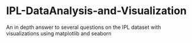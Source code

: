 # IPL-DataAnalysis-and-Visualization
An in depth answer to several questions on the IPL dataset with visualizations using matplotlib and seaborn
